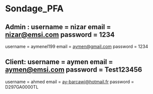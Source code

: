 # Sondage_PFA

Admin :
  username = nizar
  email = nizar@emsi.com
  password = 1234
  --------------------
  username = aymenel199
  email = aymen@gmail.com
  password = 1234

Client:
  username = aymen
  email = aymen@emsi.com
  password = Test123456
  ----------------------
  username = ahmed
  email = ay-barcawi@hotmail.fr
  password = D297GA0000TL
